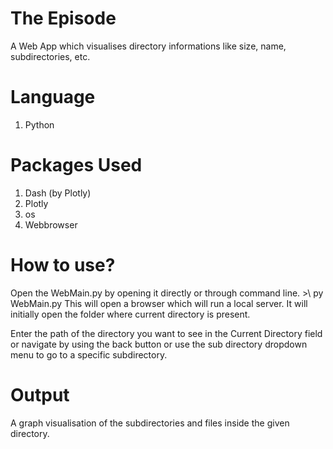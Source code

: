 # The Episode

A Web App which visualises directory informations like size, name, subdirectories, etc.

# Language 
1. Python

# Packages Used
1. Dash (by Plotly)
2. Plotly
3. os
4. Webbrowser

# How to use?
Open the WebMain.py by opening it directly or through command line.
       >\ py WebMain.py
This will open a browser which will run a local server.
It will initially open the folder where current directory is present.

Enter the path of the directory you want to see in the Current Directory field or navigate by using the back button or use the sub directory dropdown menu to go to a specific subdirectory.

# Output
A graph visualisation of the subdirectories and files inside the given directory.
